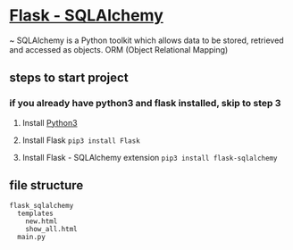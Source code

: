 # [Flask - SQLAlchemy](https://www.tutorialspoint.com/flask/flask_sqlalchemy.htm)
~ SQLAlchemy is a Python toolkit which allows data to be stored, retrieved and accessed as objects. ORM (Object Relational Mapping)

## steps to start project
### if you already have python3 and flask installed, skip to step 3
1. Install [Python3](https://www.python.org/downloads/release/python-352/)
2. Install Flask `pip3 install Flask`

3. Install Flask - SQLAlchemy extension `pip3 install flask-sqlalchemy`


## file structure

```
flask_sqlalchemy
  templates
    new.html
    show_all.html
  main.py
```
